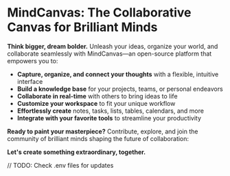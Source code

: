 #  MindCanvas: The Collaborative Canvas for Brilliant Minds 

<!-- [![Open in Gitpod](https://gitpod.io/button/open-in-gitpod.svg)](https://gitpod.io/#https://github.com/your-username/mindcanvas) -->

**Think bigger, dream bolder.** Unleash your ideas, organize your world, and collaborate seamlessly with MindCanvas—an open-source platform that empowers you to:

- **Capture, organize, and connect your thoughts** with a flexible, intuitive interface
- **Build a knowledge base** for your projects, teams, or personal endeavors
- **Collaborate in real-time** with others to bring ideas to life
- **Customize your workspace** to fit your unique workflow
- **Effortlessly create** notes, tasks, lists, tables, calendars, and more
- **Integrate with your favorite tools** to streamline your productivity

**Ready to paint your masterpiece?** Contribute, explore, and join the community of brilliant minds shaping the future of collaboration:


**Let's create something extraordinary, together.**

// TODO: Check .env files for updates 
